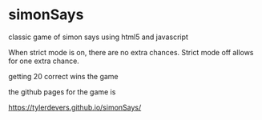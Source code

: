 # simonSays
classic game of simon says using html5 and javascript

When strict mode is on, there are no extra chances. Strict mode off allows for one extra chance.

getting 20 correct wins the game

the github pages for the game is 

https://tylerdevers.github.io/simonSays/
